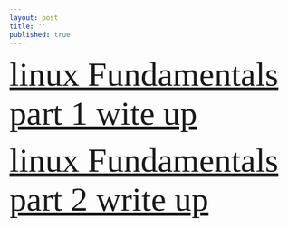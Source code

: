 ```yaml
---
layout: post
title: ''
published: true
---
```

  <span style="font-family:Papyrus; font-size:60px;">   [linux Fundamentals part 1 wite up](linux) </span>



  
 <span style="font-family:Papyrus; font-size:60px;">   [linux Fundamentals part 2 write up](linux2) </span>
